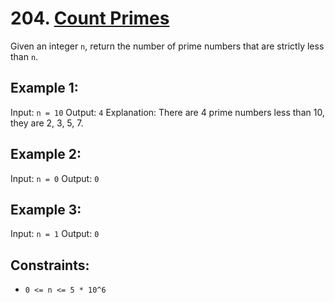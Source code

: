 # 204. [Count Primes](https://leetcode.com/problems/count-primes/description/)

Given an integer `n`, return the number of prime numbers that are strictly less than `n`.

## Example 1:

Input: `n = 10`
Output: `4`
Explanation: There are 4 prime numbers less than 10, they are 2, 3, 5, 7.

## Example 2:

Input: `n = 0`
Output: `0`

## Example 3:

Input: `n = 1`
Output: `0`

## Constraints:

- `0 <= n <= 5 * 10^6`
